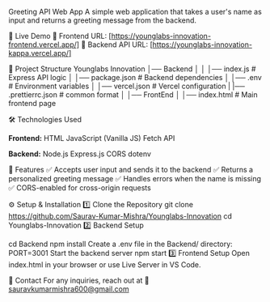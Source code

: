 Greeting API Web App
A simple web application that takes a user's name as input and returns a greeting message from the backend.

🚀 Live Demo
🔗 Frontend URL: [https://younglabs-innovation-frontend.vercel.app/]
🔗 Backend API URL: [https://younglabs-innovation-kappa.vercel.app/]

📁 Project Structure
Younglabs Innovation
│── Backend
│ 
│   │── index.js           # Express API logic
│   │── package.json           # Backend dependencies
│   │── .env                   # Environment variables
│   │── vercel.json            # Vercel configuration
|   |── .prettierrc.json    # common format
│
│── FrontEnd
│   │── index.html             # Main frontend page


🛠 Technologies Used

**Frontend:**
HTML
JavaScript (Vanilla JS)
Fetch API


**Backend:**
Node.js
Express.js
CORS
dotenv

🎯 Features
✅ Accepts user input and sends it to the backend
✅ Returns a personalized greeting message
✅ Handles errors when the name is missing
✅ CORS-enabled for cross-origin requests

⚙️ Setup & Installation
1️⃣ Clone the Repository
git clone https://github.com/Saurav-Kumar-Mishra/Younglabs-Innovation
cd Younglabs-Innovation
2️⃣ Backend Setup

cd Backend
npm install
Create a .env file in the Backend/ directory:
PORT=3001
Start the backend server
npm start
3️⃣ Frontend Setup
Open index.html in your browser or use Live Server in VS Code.


📩 Contact
For any inquiries, reach out at 📧 sauravkumarmishra600@gmail.com
